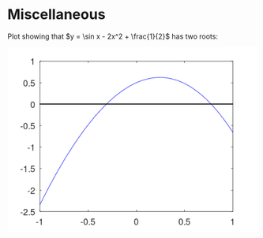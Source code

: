 # Miscellaneous

Plot showing that $y = \sin x - 2x^2 + \frac{1}{2}$ has two roots:

![image of the aforementioned plot](tworoots.png)